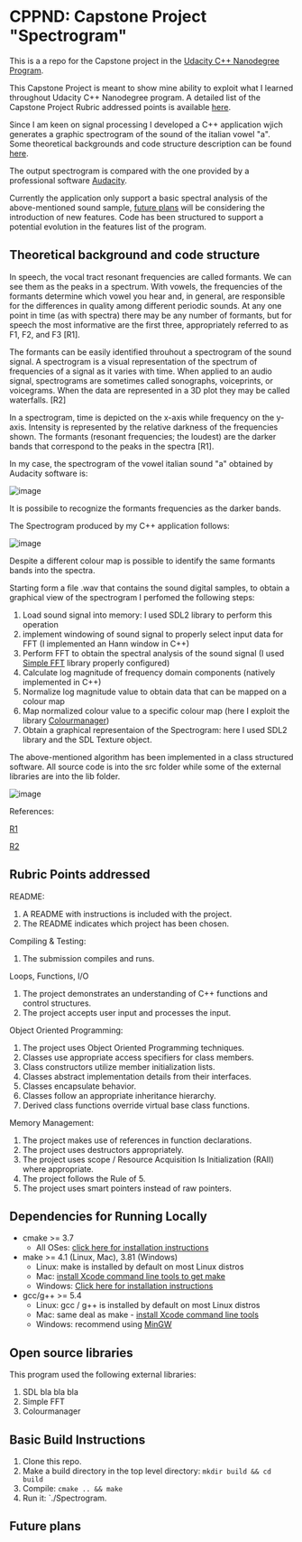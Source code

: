 # CPPND: Capstone Project "Spectrogram"

This is a a repo for the Capstone project in the [Udacity C++ Nanodegree Program](https://www.udacity.com/course/c-plus-plus-nanodegree--nd213).

This Capstone Project is meant to show mine ability to exploit what I learned throughout Udacity C++ Nanodegree program. A detailed list of the Capstone Project Rubric addressed points is available [here](#rubric-points-addressed).

Since I am keen on signal processing I developed a C++ application wjich generates a graphic spectrogram of the sound of the italian vowel "a". Some theoretical backgrounds and code structure description can be found [here](theoretical-background-and-code-structure).

The output spectrogram is compared with the one provided by a professional software [Audacity](https://www.audacityteam.org/download/).

Currently the application only support a basic spectral analysis of the above-mentioned sound sample, [future plans](#future-plans) will be considering the introduction of new features. Code has been structured to support a potential evolution in the features list of the program.

## Theoretical background and code structure

In speech, the vocal tract resonant frequencies are called formants. We can see them as the peaks in a spectrum. With vowels, the frequencies of the formants determine which vowel you hear and, in general, are responsible for the differences in quality among different periodic sounds. At any one point in time (as with spectra) there may be any number of formants, but for speech the most informative are the first three, appropriately referred to as F1, F2, and F3 [R1].

The formants can be easily identified throuhout a spectrogram of the sound signal. A spectrogram is a visual representation of the spectrum of frequencies of a signal as it varies with time. When applied to an audio signal, spectrograms are sometimes called sonographs, voiceprints, or voicegrams. When the data are represented in a 3D plot they may be called waterfalls. [R2]

In a spectrogram, time is depicted on the x-axis while frequency on the y-axis. Intensity is represented by the relative darkness of the frequencies shown. The formants (resonant frequencies; the loudest) are the darker bands that correspond to the peaks in the spectra [R1].

In my case, the spectrogram of the vowel italian sound "a" obtained by Audacity software is:

![image](https://user-images.githubusercontent.com/45873694/141794316-dc34df43-778f-4d2e-b9c5-1da3c7e09e97.png)

It is possibile to recognize the formants frequencies as the darker bands.

The Spectrogram produced by my C++ application follows:

![image](https://user-images.githubusercontent.com/45873694/141794593-aef224a4-eeeb-4fce-9b0a-acfbd45d30ca.png)

Despite a different colour map is possible to identify the same formants bands into the spectra.

Starting form a file .wav that contains the sound digital samples, to obtain a graphical view of the spectrogram I perfomed the following steps:

1. Load sound signal into memory: I used SDL2 library to perform this operation
2. implement windowing of sound signal to properly select input data for FFT (I implemented an Hann window in C++) 
3. Perform FFT to obtain the spectral analysis of the sound signal (I used [Simple FFT](#open-source-libraries) library properly configured)
4. Calculate log magnitude of frequency domain components (natively implemented in C++)
5. Normalize log magnitude value to obtain data that can be mapped on a colour map
6. Map normalized colour value to a specific colour map (here I exploit the library [Colourmanager](#open-source-libraries))
7. Obtain a graphical representaion of the Spectrogram: here I used SDL2 library and the SDL Texture object.

The above-mentioned algorithm has been implemented in a class structured software. All source code is into the src folder while some of the external libraries are into the lib folder.

![image](https://user-images.githubusercontent.com/45873694/141797256-0d88d49f-29f5-4371-bb77-96c2002f6f30.png)



References:

[R1](http://www.u.arizona.edu/~ohalad/Phonetics/notes/Formants%20Spectrograms%20and%20Vowels.PDF)

[R2](https://en.wikipedia.org/wiki/Spectrogram)
## Rubric Points addressed

README:
1. A README with instructions is included with the project.
2. The README indicates which project has been chosen.

Compiling & Testing:
1. The submission compiles and runs.

Loops, Functions, I/O
1. The project demonstrates an understanding of C++ functions and control structures.
2. The project accepts user input and processes the input.

Object Oriented Programming:
1. The project uses Object Oriented Programming techniques.
2. Classes use appropriate access specifiers for class members.
3. Class constructors utilize member initialization lists.
4. Classes abstract implementation details from their interfaces.
5. Classes encapsulate behavior.
6. Classes follow an appropriate inheritance hierarchy.
7. Derived class functions override virtual base class functions.

Memory Management:
1. The project makes use of references in function declarations.
2. The project uses destructors appropriately.
3. The project uses scope / Resource Acquisition Is Initialization (RAII) where appropriate.
4. The project follows the Rule of 5.
5. The project uses smart pointers instead of raw pointers.

## Dependencies for Running Locally
* cmake >= 3.7
  * All OSes: [click here for installation instructions](https://cmake.org/install/)
* make >= 4.1 (Linux, Mac), 3.81 (Windows)
  * Linux: make is installed by default on most Linux distros
  * Mac: [install Xcode command line tools to get make](https://developer.apple.com/xcode/features/)
  * Windows: [Click here for installation instructions](http://gnuwin32.sourceforge.net/packages/make.htm)
* gcc/g++ >= 5.4
  * Linux: gcc / g++ is installed by default on most Linux distros
  * Mac: same deal as make - [install Xcode command line tools](https://developer.apple.com/xcode/features/)
  * Windows: recommend using [MinGW](http://www.mingw.org/)

## Open source libraries
This program used the following external libraries:
1. SDL
   bla bla bla
2. Simple FFT
3. Colourmanager
   
## Basic Build Instructions
1. Clone this repo.
2. Make a build directory in the top level directory: `mkdir build && cd build`
3. Compile: `cmake .. && make`
4. Run it: `./Spectrogram.
   
## Future plans
